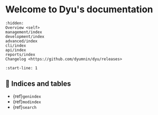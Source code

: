 # Welcome to Dyu's documentation

```{toctree}
:hidden:
Overview <self>
management/index
development/index
advanced/index
cli/index
api/index
reports/index
Changelog <https://github.com/dyumnin/dyu/releases>
```

```{include} ../README.md
:start-line: 1
```

## 🔖 Indices and tables

* {ref}`genindex`
* {ref}`modindex`
* {ref}`search`
